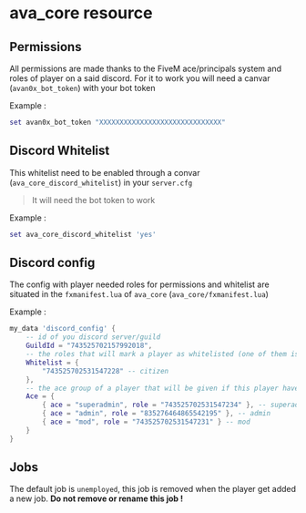 # ava_core resource

## Permissions

All permissions are made thanks to the FiveM ace/principals system and roles of player on a said discord. For it to work you will need a canvar (`avan0x_bot_token`) with your bot token

Example :

```lua
set avan0x_bot_token "XXXXXXXXXXXXXXXXXXXXXXXXXXXXXX"
```

## Discord Whitelist

This whitelist need to be enabled through a convar (`ava_core_discord_whitelist`) in your `server.cfg`
> It will need the bot token to work

Example :

```lua
set ava_core_discord_whitelist 'yes'
```

## Discord config

The config with player needed roles for permissions and whitelist are situated in the `fxmanifest.lua` of `ava_core` (`ava_core/fxmanifest.lua`)

Example :

```lua
my_data 'discord_config' {
    -- id of you discord server/guild
    GuildId = "743525702157992018",
    -- the roles that will mark a player as whitelisted (one of them is needed, not all of them)
    Whitelist = {
        "743525702531547228" -- citizen
    },
    -- the ace group of a player that will be given if this player have a certain role
    Ace = {
        { ace = "superadmin", role = "743525702531547234" }, -- superadmin
        { ace = "admin", role = "835276464865542195" }, -- admin
        { ace = "mod", role = "743525702531547231" } -- mod
    }
}
```

## Jobs

The default job is `unemployed`, this job is removed when the player get added a new job.
**Do not remove or rename this job !**